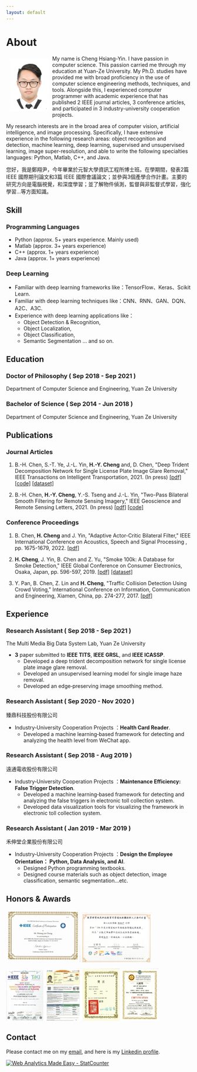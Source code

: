 ```yaml
---
layout: default
---
```



<!-- ![Branching](./figures/demo.jpg) -->

# About
<img alt="" src="figures/photo.JPG" style=" float:left ; margin:10px " width="21%">My name is Cheng Hsiang-Yin. I have passion in computer science. This passion carried me through my education at Yuan-Ze University. My Ph.D. studies have provided me with broad proficiency in the use of computer science engineering methods, techniques, and tools. Alongside this, I experienced computer programmer with academic experience that has published 2 IEEE journal articles, 3 conference articles, and participated in 3 industry-university cooperation projects. <br clear="left">

<!-- 您好，我是鄭翔尹，今年畢業於元智大學資訊工程所博士班。在學期間，發表2篇 IEEE 國際期刊論文和3篇 IEEE 國際會議論文；並參與3個產學合作計畫。主要的研究方向是電腦視覺，和深度學習；並了解物件偵測，監督與非監督式學習，強化學習...等方面知識。 -->

<!-- My name is Cheng Hsiang-Yin. I have passion in computer science. This passion carried me through my education at Yuan-Ze University. My Ph.D. studies have provided me with broad proficiency in the use of computer science engineering methods, techniques, and tools. Alongside this, I experienced computer programmer with academic experience that has published 2 IEEE journal articles, 3 conference articles, and participated in 3 industry-university cooperation projects.
 -->
My research interests are in the broad area of computer vision, artificial intelligence, and image processing. Specifically, I have extensive experience in the following research areas: object recognition and detection, machine learning, deep learning, supervised and unsupervised learning, image super-resolution, and able to write the following specialties languages: Python, Matlab, C++, and Java.

您好，我是鄭翔尹，今年畢業於元智大學資訊工程所博士班。在學期間，發表2篇 IEEE 國際期刊論文和3篇 IEEE 國際會議論文；並參與3個產學合作計畫。主要的研究方向是電腦視覺，和深度學習；並了解物件偵測，監督與非監督式學習，強化學習...等方面知識。

## Skill

### Programming Languages
- Python (approx. 5+ years experience. Mainly used)
- Matlab (approx. 3+ years experience)
- C++ (approx. 1+ years experience)
- Java (approx. 1+ years experience)

### Deep Learning
- Familiar with deep learning frameworks like：TensorFlow、Keras、Scikit Learn.
- Familiar with deep learning techniques like：CNN、RNN、GAN、DQN、A2C、A3C.
- Experience with deep learning applications like：
  - Object Detection & Recognition,
  - Object Localization,
  - Object Classification,
  - Semantic Segmentation ... and so on.

## Education
### Doctor of Philosophy ( Sep 2018 - Sep 2021 )
Department of Computer Science and Engineering, Yuan Ze University

### Bachelor of Science ( Sep 2014 - Jun 2018 )
Department of Computer Science and Engineering, Yuan Ze University


## Publications

### Journal Articles
1. B.-H. Chen, S.-T. Ye, J.-L. Yin, **H.-Y. Cheng** and, D. Chen, "Deep Trident Decomposition Network for Single License Plate Image Glare Removal," IEEE Transactions on Intelligent Transportation, 2021. (In press) [[pdf]](https://ieeexplore.ieee.org/document/9357944) [[code]](https://github.com/bigmms/chen_tits21) [[dataset]](https://bigmms.github.io/chen_tits21_dataset/)

2. B.-H. Chen, **H.-Y. Cheng**, Y.-S. Tseng and J.-L. Yin, "Two-Pass Bilateral Smooth Filtering for Remote Sensing Imagery," IEEE Geoscience and Remote Sensing Letters, 2021. (In press) [[pdf]](https://ieeexplore.ieee.org/document/9325516) [[code]](https://github.com/bigmms/chen_grsl21_tpbf)

### Conference Proceedings
1. B. Chen, **H. Cheng** and J. Yin, "Adaptive Actor-Critic Bilateral Filter," IEEE International Conference on Acoustics, Speech and Signal Processing , pp. 1675-1679, 2022. [[pdf]](https://ieeexplore.ieee.org/document/9746631)

2. **H. Cheng**, J. Yin, B. Chen and Z. Yu, "Smoke 100k: A Database for Smoke Detection," IEEE Global Conference on Consumer Electronics, Osaka, Japan, pp. 596-597, 2019. [[pdf]](https://ieeexplore.ieee.org/document/9015309) [[dataset]](https://bigmms.github.io/cheng_gcce19_smoke100k/)

3. Y. Pan, B. Chen, Z. Lin and **H. Cheng**, "Traffic Collision Detection Using Crowd Voting," International Conference on Information, Communication and Engineering, Xiamen, China, pp. 274-277, 2017. [[pdf]](https://ieeexplore.ieee.org/document/8479158)

## Experience

### Research Assistant ( Sep 2018 - Sep 2021 )
The Multi Media Big Data System Lab, Yuan Ze University
- **3** paper submitted to **IEEE TITS**, **IEEE GRSL**, and **IEEE ICASSP**.
  - Developed a deep trident decomposition network for single license plate image glare removal.
  - Developed an unsupervised learning model for single image haze removal.
  - Developed an edge‑preserving image smoothing method.

### Research Assistant ( Sep 2020 - Nov 2020 )
臻鼎科技股份有限公司
- Industry‑University Cooperation Projects ：**Health Card Reader**.
  - Developed a machine learning‑based framework for detecting and analyzing the health level from WeChat app.

### Research Assistant ( Sep 2018 - Aug 2019 )
遠通電收股份有限公司
- Industry‑University Cooperation Projects ：**Maintenance Efficiency: False Trigger Detection**.
  - Developed a machine learning‑based framework for detecting and analyzing the false triggers in electronic toll collection system.
  - Developed data visualization tools for visualizing the framework in electronic toll collection system.

### Research Assistant ( Jan 2019 - Mar 2019 )
禾伸堂企業股份有限公司
- Industry‑University Cooperation Projects ：**Design the Employee Orientation： Python, Data Analysis, and AI**.
  - Designed Python programming textbooks.
  - Designed course materials such as object detection, image classification, semantic segmentation...etc.

## Honors & Awards
<a href="https://github.com/qwe12345113/Resume/blob/main/figures/gcce.jpg" title=""><img src="figures/gcce.jpg" alt="Cover" width="40%"/></a> <a href="https://github.com/qwe12345113/Resume/blob/main/figures/award3.png" title=""><img src="figures/award3.png" alt="Cover" width="38%"/></a>

<a href="https://github.com/qwe12345113/Resume/blob/main/figures/ICICE.pdf" title=""><img src="figures/ICICE.jpg" alt="Cover" width="20%"/></a> <a href="https://github.com/qwe12345113/Resume/blob/main/figures/toeic.pdf" title=""><img src="figures/toeic.jpg" alt="Cover" width="20%"/></a> <a href="https://github.com/qwe12345113/Resume/blob/main/figures/award2.png" title=""><img src="figures/award2.png" alt="Cover" width="20%"/></a> <a href="https://github.com/qwe12345113/Resume/blob/main/figures/award1.jpg" title=""><img src="figures/award1.jpg" alt="Cover" width="20%"/></a>

## Contact

Please contact me on my [email](mailto:qwaszx841002@gmail.com), and here is my [Linkedin profile](www.linkedin.com/in/joe66-zheng).

<!-- <script src="https://platform.linkedin.com/badges/js/profile.js" async defer type="text/javascript"></script> -->

<div class="badge-base LI-profile-badge" data-locale="zh_TW" data-size="medium" data-theme="dark" data-type="VERTICAL" data-vanity="joe66-zheng" data-version="v1"><a class="badge-base__link LI-simple-link" href="https://tw.linkedin.com/in/joe66-zheng?trk=profile-badge"> </a></div>
              


<!-- Default Statcounter code for cheng_gcce19_smoke100k
https://bigmms.github.io/cheng_gcce19_smoke100k/ -->
<script type="text/javascript">
var sc_project=12425948; 
var sc_invisible=1; 
var sc_security="1de152be"; 
</script>
<script type="text/javascript"
src="https://www.statcounter.com/counter/counter.js"
async></script>
<noscript><div class="statcounter"><a title="Web Analytics
Made Easy - StatCounter" href="https://statcounter.com/"
target="_blank"><img class="statcounter"
src="https://c.statcounter.com/12425948/0/1de152be/1/"
alt="Web Analytics Made Easy -
StatCounter"></a></div></noscript>
<!-- End of Statcounter Code -->

<!-- 由 Google 結構化資料標記協助工具產生的 JSON-LD 標記。 -->
<script type="application/ld+json">
{
  "@context" : "http://schema.org",
  "@type" : "Dataset",
  "name" : "Smoke100k",
  "description" : "a large-scale benchmark image dataset to train a smoke detector",
  "distribution" : {
    "@type" : "DataDownload",
    "contentUrl" : "https://qwe12345113.github.io/Resume/"
  },
  "sourceOrganization" : "BigMMS Laboratory",
  "datePublished" : "2020-11-09"
}
</script>
